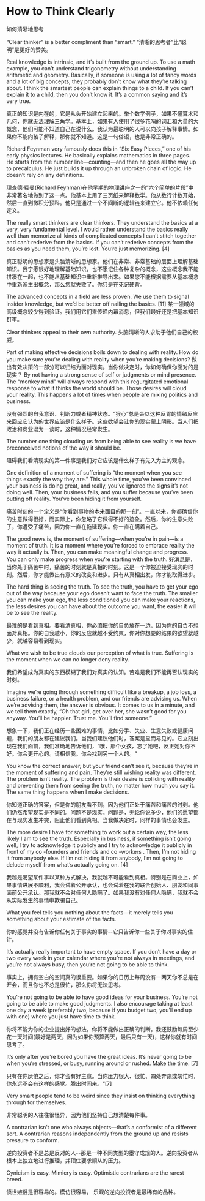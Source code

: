 # How to Think Clearly

如何清晰地思考

“Clear thinker” is a better compliment than “smart.”
“清晰的思考者”比“聪明”是更好的赞美。

Real knowledge is intrinsic, and it’s built from the ground up. To use a math example, you can’t understand trigonometry without understanding arithmetic and geometry. Basically, if someone is using a lot of fancy words and a lot of big concepts, they probably don’t know what they’re talking about. I think the smartest people can explain things to a child. If you can’t explain it to a child, then you don’t know it. It’s a common saying and it’s very true.

真正的知识是内在的，它是从头开始建立起来的。举个数学例子，如果不懂算术和几何，你就无法理解三角学。基本上，如果有人使用了很多花哨的词汇和大量的大概念，他们可能不知道自己在说什么。我认为最聪明的人可以向孩子解释事情。如果你不能向孩子解释，那你就不知道。这是一句俗语，也是非常正确的。

Richard Feynman very famously does this in “Six Easy Pieces,” one of his early physics lectures. He basically explains mathematics in three pages. He starts from the number line—counting—and then he goes all the way up to precalculus. He just builds it up through an unbroken chain of logic. He doesn’t rely on any definitions.

理查德·费曼(Richard Feynman)在他早期的物理讲座之一的“六个简单的片段”中非常著名地做到了这一点。他基本上用了三页纸来解释数学。他从数行计数开始，然后一直到微积分预科。他只是通过一个不间断的逻辑链来建立它。他不依赖任何定义。

The really smart thinkers are clear thinkers. They understand the basics at a very, very fundamental level. I would rather understand the basics really well than memorize all kinds of complicated concepts I can’t stitch together and can’t rederive from the basics. If you can’t rederive concepts from the basics as you need them, you’re lost. You’re just memorizing. [4]

真正聪明的思想家是头脑清晰的思想家。他们在非常、非常基础的层面上理解基础知识。我宁愿很好地理解基础知识，也不愿记住各种复杂的概念，这些概念我不能拼凑在一起，也不能从基础知识中重新推导出来。如果您不能根据需要从基本概念中重新派生出概念，那么您就失败了。你只是在死记硬背。

The advanced concepts in a field are less proven. We use them to signal insider knowledge, but we’d be better off nailing the basics. [11]
某一领域的高级概念较少得到验证。我们用它们来传递内幕消息，但我们最好还是把基本知识钉牢。

Clear thinkers appeal to their own authority.
头脑清晰的人求助于他们自己的权威。

Part of making effective decisions boils down to dealing with reality. How do you make sure you’re dealing with reality when you’re making decisions?
做出有效决策的一部分可以归结为面对现实。当你做决定时，你如何确保你面对的是现实？
By not having a strong sense of self or judgments or mind presence. The “monkey mind” will always respond with this regurgitated emotional response to what it thinks the world should be. Those desires will cloud your reality. This happens a lot of times when people are mixing politics and business.

没有强烈的自我意识、判断力或者精神状态。“猴心”总是会以这种反胃的情绪反应来回应它认为的世界应该是什么样子。这些欲望会让你的现实蒙上阴影。当人们把政治和商业混为一谈时，这种情况经常发生。

The number one thing clouding us from being able to see reality is we have preconceived notions of the way it should be.

阻碍我们看清现实的第一件事是我们对它应该是什么样子有先入为主的观念。

One definition of a moment of suffering is “the moment when you see things exactly the way they are.” This whole time, you’ve been convinced your business is doing great, and really, you’ve ignored the signs it’s not doing well. Then, your business fails, and you suffer because you’ve been putting off reality. You’ve been hiding it from yourself.

痛苦时刻的一个定义是“你看到事物的本来面目的那一刻”。一直以来，你都确信你的生意做得很好，而实际上，你忽略了它做得不好的迹象。然后，你的生意失败了，你遭受了痛苦，因为你一直在拖延现实。你一直在瞒着自己。

The good news is, the moment of suffering—when you’re in pain—is a moment of truth. It is a moment where you’re forced to embrace reality the way it actually is. Then, you can make meaningful change and progress. You can only make progress when you’re starting with the truth.
好消息是，当你处于痛苦中时，痛苦的时刻就是真相的时刻。这是一个你被迫接受现实的时刻。然后，你才能做出有意义的改变和进步。只有从真相出发，你才能取得进步。

The hard thing is seeing the truth. To see the truth, you have to get your ego out of the way because your ego doesn’t want to face the truth. The smaller you can make your ego, the less conditioned you can make your reactions, the less desires you can have about the outcome you want, the easier it will be to see the reality.

最难的是看到真相。要看清真相，你必须把你的自负放在一边，因为你的自负不想面对真相。你的自我越小，你的反应就越不受约束，你对你想要的结果的欲望就越少，就越容易看到现实。

What we wish to be true clouds our perception of what is true. Suffering is the moment when we can no longer deny reality.

我们希望成为真实的东西模糊了我们对真实的认知。苦难是我们不能再否认现实的时刻。

Imagine we’re going through something difficult like a breakup, a job loss, a business failure, or a health problem, and our friends are advising us. When we’re advising them, the answer is obvious. It comes to us in a minute, and we tell them exactly, “Oh that girl, get over her, she wasn’t good for you anyway. You’ll be happier. Trust me. You’ll find someone.”

想象一下，我们正在经历一些困难的事情，比如分手、失业、生意失败或健康问题，我们的朋友都在建议我们。当我们建议他们时，答案是显而易见的。它立刻出现在我们面前，我们准确地告诉他们，“哦，那个女孩，忘了她吧，反正她对你不好。你会更开心的。请相信我。你会找到另一个人的。“

You know the correct answer, but your friend can’t see it, because they’re in the moment of suffering and pain. They’re still wishing reality was different. The problem isn’t reality. The problem is their desire is colliding with reality and preventing them from seeing the truth, no matter how much you say it. The same thing happens when I make decisions.

你知道正确的答案，但是你的朋友看不到，因为他们正处于痛苦和痛苦的时刻。他们仍然希望现实是不同的。问题不是现实。问题是，无论你说多少，他们的愿望都在与现实发生冲突，阻止他们看到真相。当我做决定时，同样的事情也会发生。

The more desire I have for something to work out a certain way, the less likely I am to see the truth. Especially in business, if something isn’t going well, I try to acknowledge it publicly and I try to acknowledge it publicly in front of my co -founders and friends and co -workers . Then, I’m not hiding it from anybody else. If I’m not hiding it from anybody, I’m not going to delude myself from what’s actually going on. [4]

我越是渴望某件事以某种方式解决，我就越不可能看到真相。特别是在商业上，如果事情进展不顺利，我会试着公开承认，也会试着在我的联合创始人、朋友和同事面前公开承认。那我就不会对任何人隐瞒了。如果我没有对任何人隐瞒，我就不会从实际发生的事情中欺骗自己。

What you feel tells you nothing about the facts—it merely tells you something about your estimate of the facts.

你的感觉并没有告诉你任何关于事实的事情--它只告诉你一些关于你对事实的估计。

It’s actually really important to have empty space. If you don’t have a day or two every week in your calendar where you’re not always in meetings, and you’re not always busy, then you’re not going to be able to think.

事实上，拥有空白的空间真的很重要。如果你的日历上每周没有一两天你不总是在开会，而且你也不总是很忙，那么你将无法思考。

You’re not going to be able to have good ideas for your business. You’re not going to be able to make good judgments. I also encourage taking at least one day a week (preferably two, because if you budget two, you’ll end up with one) where you just have time to think.

你将不能为你的企业提出好的想法。你将不能做出正确的判断。我还鼓励每周至少花一天时间(最好是两天，因为如果你预算两天，最后只有一天)，这样你就有时间思考了。

It’s only after you’re bored you have the great ideas. It’s never going to be when you’re stressed, or busy, running around or rushed. Make the time. [7]

只有在你厌倦之后，你才会有好主意。当你压力很大、很忙、四处奔跑或匆忙时，你永远不会有这样的感觉。腾出时间来。“[7]

Very smart people tend to be weird since they insist on thinking everything through for themselves.

非常聪明的人往往很怪异，因为他们坚持自己想清楚每件事。

A contrarian isn’t one who always objects—that’s a conformist of a different sort. A contrarian reasons independently from the ground up and resists pressure to conform.

逆向投资者不是总是反对的人--那是一种不同类型的墨守成规的人。逆向投资者从根本上独立地进行推理，并顶住要求顺从的压力。

Cynicism is easy. Mimicry is easy.
Optimistic contrarians are the rarest breed.

愤世嫉俗是很容易的。模仿很容易，
乐观的逆向投资者是最稀有的品种。
